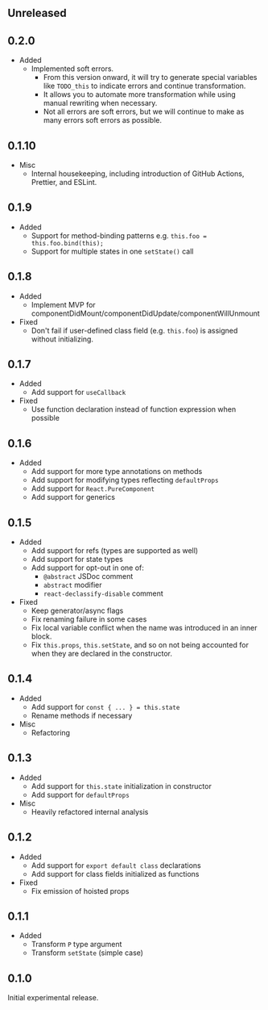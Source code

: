 ## Unreleased

## 0.2.0

- Added
  - Implemented soft errors.
    - From this version onward, it will try to generate special variables like `TODO_this` to indicate errors and continue transformation.
    - It allows you to automate more transformation while using manual rewriting when necessary.
    - Not all errors are soft errors, but we will continue to make as many errors soft errors as possible.

## 0.1.10

- Misc
  - Internal housekeeping, including introduction of GitHub Actions, Prettier, and ESLint.

## 0.1.9

- Added
  - Support for method-binding patterns e.g. `this.foo = this.foo.bind(this);`
  - Support for multiple states in one `setState()` call

## 0.1.8

- Added
  - Implement MVP for componentDidMount/componentDidUpdate/componentWillUnmount
- Fixed
  - Don't fail if user-defined class field (e.g. `this.foo`) is assigned without initializing.

## 0.1.7

- Added
  - Add support for `useCallback`
- Fixed
  - Use function declaration instead of function expression when possible

## 0.1.6

- Added
  - Add support for more type annotations on methods
  - Add support for modifying types reflecting `defaultProps`
  - Add support for `React.PureComponent`
  - Add support for generics

## 0.1.5

- Added
  - Add support for refs (types are supported as well)
  - Add support for state types
  - Add support for opt-out in one of:
    - `@abstract` JSDoc comment
    - `abstract` modifier
    - `react-declassify-disable` comment
- Fixed
  - Keep generator/async flags
  - Fix renaming failure in some cases
  - Fix local variable conflict when the name was introduced in an inner block.
  - Fix `this.props`, `this.setState`, and so on not being accounted for when they are declared in the constructor.

## 0.1.4

- Added
  - Add support for `const { ... } = this.state`
  - Rename methods if necessary
- Misc
  - Refactoring

## 0.1.3

- Added
  - Add support for `this.state` initialization in constructor
  - Add support for `defaultProps`
- Misc
  - Heavily refactored internal analysis

## 0.1.2

- Added
  - Add support for `export default class` declarations
  - Add support for class fields initialized as functions
- Fixed
  - Fix emission of hoisted props

## 0.1.1

- Added
  - Transform `P` type argument
  - Transform `setState` (simple case)

## 0.1.0

Initial experimental release.
